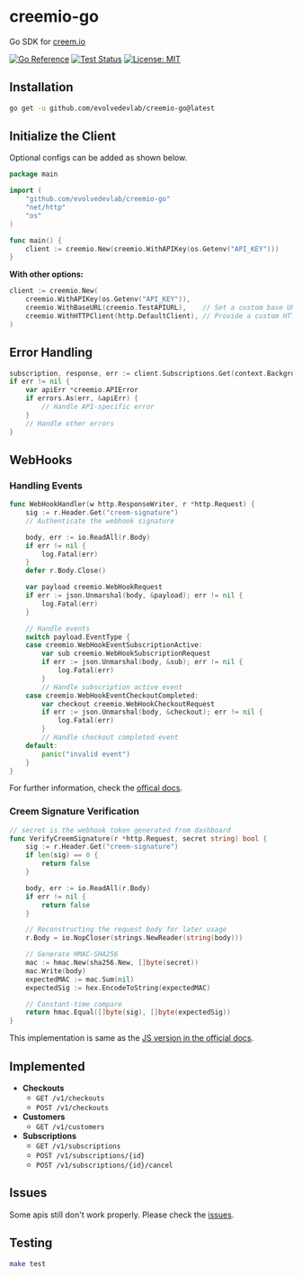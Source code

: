# creemio-go

Go SDK for [creem.io](https://creem.io)

[![Go Reference](https://pkg.go.dev/badge/github.com/evolvedevlab/creemio-go.svg)](https://pkg.go.dev/github.com/evolvedevlab/creemio-go)
[![Test Status](https://github.com/evolvedevlab/creemio-go/actions/workflows/test.yml/badge.svg)](https://github.com/evolvedevlab/creemio-go/actions/workflows/test.yml)
[![License: MIT](https://img.shields.io/badge/License-MIT-blue.svg)](LICENSE)

## Installation

```sh
go get -u github.com/evolvedevlab/creemio-go@latest
```

## Initialize the Client

Optional configs can be added as shown below.

```go
package main

import (
    "github.com/evolvedevlab/creemio-go"
    "net/http"
    "os"
)

func main() {
    client := creemio.New(creemio.WithAPIKey(os.Getenv("API_KEY")))
}
```

**With other options:**

```go
client := creemio.New(
    creemio.WithAPIKey(os.Getenv("API_KEY")),
    creemio.WithBaseURL(creemio.TestAPIURL),    // Set a custom base URL
    creemio.WithHTTPClient(http.DefaultClient), // Provide a custom HTTP client
)
```

## Error Handling

```go
subscription, response, err := client.Subscriptions.Get(context.Background(), "sub_xxxxx")
if err != nil {
    var apiErr *creemio.APIError
    if errors.As(err, &apiErr) {
        // Handle API-specific error
    }
    // Handle other errors
}
```

## WebHooks

### Handling Events

```go
func WebHookHandler(w http.ResponseWriter, r *http.Request) {
    sig := r.Header.Get("creem-signature")
    // Authenticate the webhook signature

    body, err := io.ReadAll(r.Body)
    if err != nil {
        log.Fatal(err)
    }
    defer r.Body.Close()

    var payload creemio.WebHookRequest
    if err := json.Unmarshal(body, &payload); err != nil {
        log.Fatal(err)
    }

    // Handle events
    switch payload.EventType {
    case creemio.WebHookEventSubscriptionActive:
        var sub creemio.WebHookSubscriptionRequest
        if err := json.Unmarshal(body, &sub); err != nil {
            log.Fatal(err)
        }
        // Handle subscription active event
    case creemio.WebHookEventCheckoutCompleted:
        var checkout creemio.WebHookCheckoutRequest
        if err := json.Unmarshal(body, &checkout); err != nil {
            log.Fatal(err)
        }
        // Handle checkout completed event
    default:
        panic("invalid event")
    }
}
```

For further information, check the [offical docs](https://docs.creem.io/learn/webhooks).

### Creem Signature Verification

```go
// secret is the webhook token generated from dashboard
func VerifyCreemSignature(r *http.Request, secret string) bool {
	sig := r.Header.Get("creem-signature")
	if len(sig) == 0 {
		return false
	}

	body, err := io.ReadAll(r.Body)
	if err != nil {
		return false
	}

	// Reconstructing the request body for later usage
	r.Body = io.NopCloser(strings.NewReader(string(body)))

	// Generate HMAC-SHA256
	mac := hmac.New(sha256.New, []byte(secret))
	mac.Write(body)
	expectedMAC := mac.Sum(nil)
	expectedSig := hex.EncodeToString(expectedMAC)

	// Constant-time compare
	return hmac.Equal([]byte(sig), []byte(expectedSig))
}
```

This implementation is same as the [JS version in the official docs](https://docs.creem.io/learn/webhooks/verify-webhook-requests#how-to-verify-creem-signature).

## Implemented

- **Checkouts**
  - `GET /v1/checkouts`
  - `POST /v1/checkouts`
- **Customers**
  - `GET /v1/customers`
- **Subscriptions**
  - `GET /v1/subscriptions`
  - `POST /v1/subscriptions/{id}`
  - `POST /v1/subscriptions/{id}/cancel`

## Issues

Some apis still don't work properly. Please check the [issues](https://github.com/evolvedevlab/creemio-go/issues).

## Testing

```sh
make test
```

